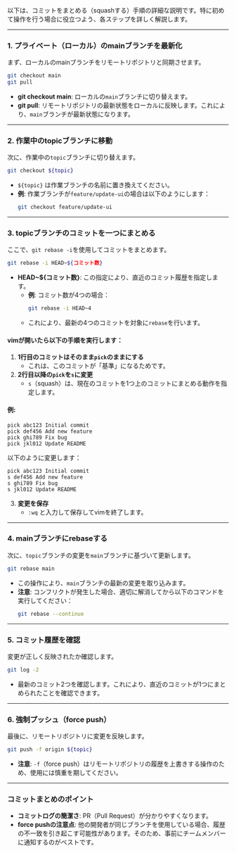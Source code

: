 以下は、コミットをまとめる（squashする）手順の詳細な説明です。特に初めて操作を行う場合に役立つよう、各ステップを詳しく解説します。

---

### 1. **プライベート（ローカル）のmainブランチを最新化**
まず、ローカルのmainブランチをリモートリポジトリと同期させます。

```bash
git checkout main
git pull
```

- **git checkout main**: ローカルの`main`ブランチに切り替えます。
- **git pull**: リモートリポジトリの最新状態をローカルに反映します。これにより、`main`ブランチが最新状態になります。

---

### 2. **作業中のtopicブランチに移動**
次に、作業中の`topic`ブランチに切り替えます。

```bash
git checkout ${topic}
```

- `${topic}` は作業ブランチの名前に置き換えてください。
- **例**: 作業ブランチが`feature/update-ui`の場合は以下のようにします：
  ```bash
  git checkout feature/update-ui
  ```

---

### 3. **topicブランチのコミットを一つにまとめる**
ここで、`git rebase -i`を使用してコミットをまとめます。

```bash
git rebase -i HEAD~${コミット数}
```

- **HEAD~${コミット数}**: この指定により、直近のコミット履歴を指定します。
  - **例**: コミット数が4つの場合：
    ```bash
    git rebase -i HEAD~4
    ```
  - これにより、最新の4つのコミットを対象に`rebase`を行います。

#### vimが開いたら以下の手順を実行します：
1. **1行目のコミットはそのまま`pick`のままにする**
   - これは、このコミットが「基準」になるためです。
2. **2行目以降の`pick`を`s`に変更**
   - `s`（squash）は、現在のコミットを1つ上のコミットにまとめる動作を指定します。

#### 例:
```
pick abc123 Initial commit
pick def456 Add new feature
pick ghi789 Fix bug
pick jkl012 Update README
```

以下のように変更します：
```
pick abc123 Initial commit
s def456 Add new feature
s ghi789 Fix bug
s jkl012 Update README
```

3. **変更を保存**
   - `:wq` と入力して保存してvimを終了します。

---

### 4. **mainブランチにrebaseする**
次に、`topic`ブランチの変更を`main`ブランチに基づいて更新します。

```bash
git rebase main
```

- この操作により、`main`ブランチの最新の変更を取り込みます。
- **注意**: コンフリクトが発生した場合、適切に解消してから以下のコマンドを実行してください：
  ```bash
  git rebase --continue
  ```

---

### 5. **コミット履歴を確認**
変更が正しく反映されたか確認します。

```bash
git log -2
```

- 最新のコミット2つを確認します。これにより、直近のコミットが1つにまとめられたことを確認できます。

---

### 6. **強制プッシュ（force push）**
最後に、リモートリポジトリに変更を反映します。

```bash
git push -f origin ${topic}
```

- **注意**: `-f`（force push）はリモートリポジトリの履歴を上書きする操作のため、使用には慎重を期してください。

---

### コミットまとめのポイント
- **コミットログの簡潔さ**: PR（Pull Request）が分かりやすくなります。
- **force pushの注意点**: 他の開発者が同じブランチを使用している場合、履歴の不一致を引き起こす可能性があります。そのため、事前にチームメンバーに通知するのがベストです。

